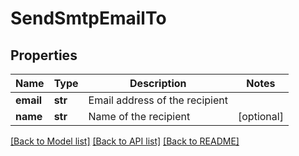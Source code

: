 # SendSmtpEmailTo

## Properties
Name | Type | Description | Notes
------------ | ------------- | ------------- | -------------
**email** | **str** | Email address of the recipient | 
**name** | **str** | Name of the recipient | [optional] 

[[Back to Model list]](../README.md#documentation-for-models) [[Back to API list]](../README.md#documentation-for-api-endpoints) [[Back to README]](../README.md)


